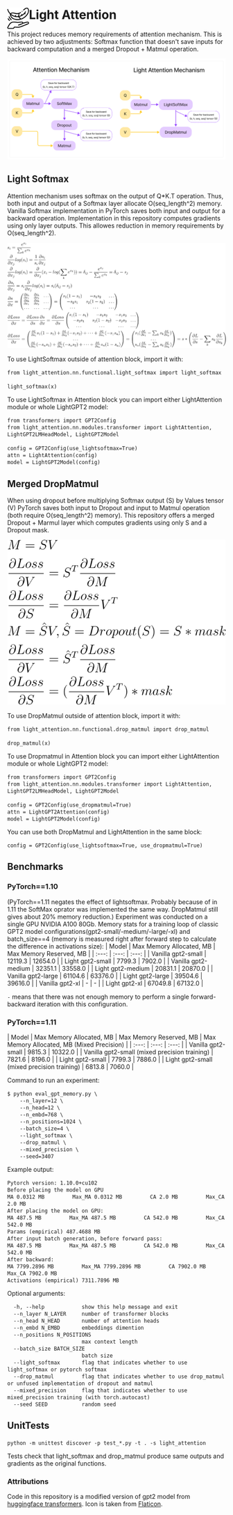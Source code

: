 # <img align="left" alt="Icon" width="50px" src="./img/lightweight.png"> Light Attention

This project reduces memory requirements of attention mechanism. This is achieved by two adjustments: Softmax function that doesn't save inputs for backward computation and a merged Dropout + Matmul operation.

<img src="./img/LightAttention.png">

## Light Softmax
Attention mechanism uses softmax on the output of Q*K.T operation. Thus, both input and output of a Softmax layer allocate O(seq_length^2) memory. 
Vanilla Softmax implementation in PyTorch saves both input and output for a backward operation. 
Implementation in this repository computes gradients using only layer outputs. This allowes reduction in memory requirements by O(seq_length^2).

<img src="./img/softmax.svg">

To use LightSoftmax outside of attention block, import it with:
```
from light_attention.nn.functional.light_softmax import light_softmax

light_softmax(x)
```

To use LightSoftmax in Attention block you can import either LightAttention module or whole LightGPT2 model:
```
from transformers import GPT2Config
from light_attention.nn.modules.transformer import LightAttention, LightGPT2LMHeadModel, LightGPT2Model

config = GPT2Config(use_lightsoftmax=True)
attn = LightAttention(config)
model = LightGPT2Model(config)
```

## Merged DropMatmul
When using dropout before multiplying Softmax output (S) by Values tensor (V) PyTorch saves both input to Dropout and input to Matmul operation (both require O(seq_length^2) memory). This repository offers a merged Dropout + Marmul layer which computes gradients using only S and a Dropout mask. 

<img src="./img/dropmatmul.svg">


To use DropMatmul outside of attention block, import it with:
```
from light_attention.nn.functional.drop_matmul import drop_matmul

drop_matmul(x)
```

To use Dropmatmul in Attention block you can import either LightAttention module or whole LightGPT2 model:
```
from transformers import GPT2Config
from light_attention.nn.modules.transformer import LightAttention, LightGPT2LMHeadModel, LightGPT2Model

config = GPT2Config(use_dropmatmul=True)
attn = LightGPT2Attention(config)
model = LightGPT2Model(config)
```

You can use both DropMatmul and LightAttention in the same block:
```
config = GPT2Config(use_lightsoftmax=True, use_dropmatmul=True)
```

## Benchmarks

### PyTorch==1.10 
(PyTorch==1.11 negates the effect of lightsoftmax. Probably because of in 1.11 the SoftMax oprator was implemented the same way. DropMatmul still gives about 20% memory reduction.) 
Experiment was conducted on a single GPU NVIDIA A100 80Gb. Memory stats for a training loop of classic GPT2 model configurations(gpt2-small/-medium/-large/-xl) and batch_size==4 (memory is measured right after forward step to calculate the difference in activations size):
| Model  | Max Memory Allocated, MB | Max Memory Reserved, MB |
|  :---:  |  :---:  |  :---:  |
| Vanilla gpt2-small | 12119.3 | 12654.0 |
| Light gpt2-small | 7799.3 | 7902.0 |
| Vanilla gpt2-medium | 32351.1 | 33558.0 |
| Light gpt2-medium | 20831.1 | 20870.0 |
| Vanilla gpt2-large | 61104.6 | 63376.0 |
| Light gpt2-large | 39504.6 | 39616.0 |
| Vanilla gpt2-xl | - | - |
| Light gpt2-xl | 67049.8 | 67132.0 |

```-``` means that there was not enough memory to perform a single forward-backward iteration with this configuration.

### PyTorch==1.11
| Model  | Max Memory Allocated, MB | Max Memory Reserved, MB | Max Memory Allocated, MB (Mixed Precision) | 
|  :---:  |  :---:  |  :---:  |
| Vanilla gpt2-small | 9815.3 | 10322.0 |
| Vanilla gpt2-small (mixed precision training) | 7821.6 | 8196.0 |
| Light gpt2-small | 7799.3 | 7886.0 |
| Light gpt2-small (mixed precision training) | 6813.8 | 7060.0 |

Command to run an experiment: 
```shell
$ python eval_gpt_memory.py \
    --n_layer=12 \
    --n_head=12 \
    --n_embd=768 \
    --n_positions=1024 \
    --batch_size=4 \
    --light_softmax \
    --drop_matmul \
    --mixed_precision \
    --seed=3407
```
Example output: 
```
Pytorch version: 1.10.0+cu102
Before placing the model on GPU
MA 0.0312 MB         Max_MA 0.0312 MB         CA 2.0 MB         Max_CA 2.0 MB
After placing the model on GPU:
MA 487.5 MB         Max_MA 487.5 MB         CA 542.0 MB         Max_CA 542.0 MB
Params (empirical) 487.4688 MB
After input batch generation, before forward pass:
MA 487.5 MB         Max_MA 487.5 MB         CA 542.0 MB         Max_CA 542.0 MB
After backward:
MA 7799.2896 MB         Max_MA 7799.2896 MB         CA 7902.0 MB         Max_CA 7902.0 MB
Activations (empirical) 7311.7896 MB
```
Optional arguments:
```
  -h, --help            show this help message and exit
  --n_layer N_LAYER     number of transformer blocks
  --n_head N_HEAD       number of attention heads
  --n_embd N_EMBD       embeddings dimention
  --n_positions N_POSITIONS
                        max context length
  --batch_size BATCH_SIZE
                        batch size
  --light_softmax       flag that indicates whether to use light_softmax or pytorch softmax
  --drop_matmul         flag that indicates whether to use drop_matmul or unfused implementation of dropout and matmul
  --mixed_precision     flag that indicates whether to use mixed_precision training (with torch.autocast)
  --seed SEED           random seed
```



## UnitTests
```python -m unittest discover -p test_*.py -t . -s light_attention```

Tests check that light_softmax and drop_matmul produce same outputs and gradients as the original functions. 

### Attributions
Code in this repository is a modified version of gpt2 model from [huggingface transformers](https://github.com/huggingface/transformers).
Icon is taken from [Flaticon](https://www.flaticon.com/free-icons/lightweight).
